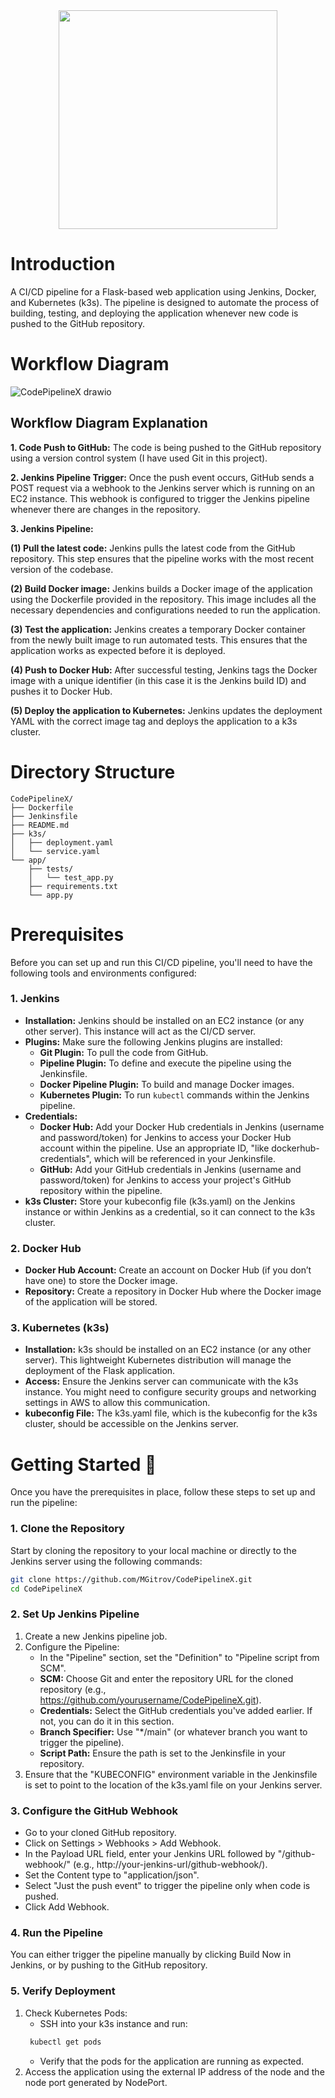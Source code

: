 <div id="header" align="center">
  <img src="https://github.com/user-attachments/assets/c4150de4-e550-42ac-b23c-749436998777" width="350"/>
</div>

# Introduction
A CI/CD pipeline for a Flask-based web application using Jenkins, Docker, and Kubernetes (k3s). The pipeline is designed to automate the process of building, testing, and deploying the application whenever new code is pushed to the GitHub repository.

# Workflow Diagram
![CodePipelineX drawio](https://github.com/user-attachments/assets/a781d626-41cf-4918-919b-47ae3f92545b)

## Workflow Diagram Explanation
**1. Code Push to GitHub:** The code is being pushed to the GitHub repository using a version control system (I have used Git in this project).

**2. Jenkins Pipeline Trigger:** Once the push event occurs, GitHub sends a POST request via a webhook to the Jenkins server which is running on an EC2 instance. This webhook is configured to trigger the Jenkins pipeline whenever there are changes in the repository.

**3. Jenkins Pipeline:**

  **(1) Pull the latest code:** Jenkins pulls the latest code from the GitHub repository. This step ensures that the pipeline works with the most recent version of the codebase.
  
  **(2) Build Docker image:** Jenkins builds a Docker image of the application using the Dockerfile provided in the repository. This image includes all the necessary dependencies and configurations needed to run     the application.
  
  **(3) Test the application:** Jenkins creates a temporary Docker container from the newly built image to run automated tests. This ensures that the application works as expected before it is deployed.
  
  **(4) Push to Docker Hub:** After successful testing, Jenkins tags the Docker image with a unique identifier (in this case it is the Jenkins build ID) and pushes it to Docker Hub.

  **(5) Deploy the application to Kubernetes:** Jenkins updates the deployment YAML with the correct image tag and deploys the application to a k3s cluster.

# Directory Structure
```
CodePipelineX/
├── Dockerfile
├── Jenkinsfile
├── README.md
├── k3s/
│   ├── deployment.yaml
│   └── service.yaml
└── app/
    ├── tests/
    │   └── test_app.py
    ├── requirements.txt
    └── app.py
```

# Prerequisites
Before you can set up and run this CI/CD pipeline, you'll need to have the following tools and environments configured:

### **1. Jenkins**
  * **Installation:** Jenkins should be installed on an EC2 instance (or any other server). This instance will act as the CI/CD server.
  * **Plugins:** Make sure the following Jenkins plugins are installed:
      * **Git Plugin:** To pull the code from GitHub.
      * **Pipeline Plugin:** To define and execute the pipeline using the Jenkinsfile.
      * **Docker Pipeline Plugin:** To build and manage Docker images.
      * **Kubernetes Plugin:** To run ```kubectl``` commands within the Jenkins pipeline.
  * **Credentials:**
      * **Docker Hub:** Add your Docker Hub credentials in Jenkins (username and password/token) for Jenkins to access your Docker Hub account within the pipeline. Use an appropriate ID, "like dockerhub-                     credentials", which will be referenced in your Jenkinsfile.
      * **GitHub:** Add your GitHub credentials in Jenkins (username and password/token) for Jenkins to access your project's GitHub repository within the pipeline.
  * **k3s Cluster:** Store your kubeconfig file (k3s.yaml) on the Jenkins instance or within Jenkins as a credential, so it can connect to the k3s cluster.

### **2. Docker Hub**
  * **Docker Hub Account:** Create an account on Docker Hub (if you don’t have one) to store the Docker image.
  * **Repository:** Create a repository in Docker Hub where the Docker image of the application will be stored.

### **3. Kubernetes (k3s)**
  * **Installation:** k3s should be installed on an EC2 instance (or any other server). This lightweight Kubernetes distribution will manage the deployment of the Flask application.
  * **Access:** Ensure the Jenkins server can communicate with the k3s instance. You might need to configure security groups and networking settings in AWS to allow this communication.
  * **kubeconfig File:** The k3s.yaml file, which is the kubeconfig for the k3s cluster, should be accessible on the Jenkins server.

# Getting Started 🌱
Once you have the prerequisites in place, follow these steps to set up and run the pipeline:

### 1. Clone the Repository
Start by cloning the repository to your local machine or directly to the Jenkins server using the following commands:
``` bash
git clone https://github.com/MGitrov/CodePipelineX.git
cd CodePipelineX
```
### 2. Set Up Jenkins Pipeline
1. Create a new Jenkins pipeline job.
2. Configure the Pipeline:
   * In the "Pipeline" section, set the "Definition" to "Pipeline script from SCM".
   * **SCM:** Choose Git and enter the repository URL for the cloned repository (e.g., https://github.com/yourusername/CodePipelineX.git).
   * **Credentials:** Select the GitHub credentials you've added earlier. If not, you can do it in this section.
   * **Branch Specifier:** Use "*/main" (or whatever branch you want to trigger the pipeline).
   * **Script Path:** Ensure the path is set to the Jenkinsfile in your repository.
3. Ensure that the "KUBECONFIG" environment variable in the Jenkinsfile is set to point to the location of the k3s.yaml file on your Jenkins server.
### 3. Configure the GitHub Webhook
* Go to your cloned GitHub repository.
* Click on Settings > Webhooks > Add Webhook.
* In the Payload URL field, enter your Jenkins URL followed by "/github-webhook/" (e.g., http://your-jenkins-url/github-webhook/).
* Set the Content type to "application/json".
* Select "Just the push event" to trigger the pipeline only when code is pushed.
* Click Add Webhook.
### 4. Run the Pipeline
You can either trigger the pipeline manually by clicking Build Now in Jenkins, or by pushing to the GitHub repository.
### 5. Verify Deployment
1. Check Kubernetes Pods:
   * SSH into your k3s instance and run:
   ``` bash
    kubectl get pods
    ```
   * Verify that the pods for the application are running as expected.
2. Access the application using the external IP address of the node and the node port generated by NodePort.
